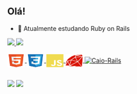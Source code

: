 ## Olá!
- 🔭 Atualmente estudando Ruby on Rails

 <div>
  <a href="https://github.com/CaioProg">
  <img height="180em" src="https://github-readme-stats.vercel.app/api?username=CaioProg&show_icons=true&theme=dark&include_all_commits=true&count_private=true"/>
  <img height="180em" src="https://github-readme-stats.vercel.app/api/top-langs/?username=CaioProg&layout=compact&langs_count=7&theme=dark"/>
</div>
  <div style="display: inline_block"><br>
  <img align="center" alt="Caio-HTML" height="30" width="40" src="https://raw.githubusercontent.com/devicons/devicon/master/icons/html5/html5-original.svg">
  <img align="center" alt="Caio-CSS" height="30" width="40" src="https://raw.githubusercontent.com/devicons/devicon/master/icons/css3/css3-original.svg">
  <img align="center" alt="Javascript" height="30" width="40" src="https://raw.githubusercontent.com/devicons/devicon/master/icons/javascript/javascript-plain.svg">
  <img align="center" alt="Caio-Rb" height="30" width="40" src="https://github.com/devicons/devicon/blob/master/icons/ruby/ruby-plain.svg">
  <img align="center" alt="Caio-Rails" height="30" width="30" src="https://icon-library.com/images/ruby-on-rails-icon/ruby-on-rails-icon-29.jpg">
  </div>
  
  ##
  
  <div> 
  <a href = "mailto:caioprog18@gmail.com"><img src="https://img.shields.io/badge/-Gmail-%23333?style=for-the-badge&logo=gmail&logoColor=white" target="_blank"></a>
  <a href="https://www.linkedin.com/in/caiolucasdesenvolvedor/" target="_blank"><img src="https://img.shields.io/badge/-LinkedIn-%230077B5?style=for-the-badge&logo=linkedin&logoColor=white" target="_blank"></a> 
  </div>
